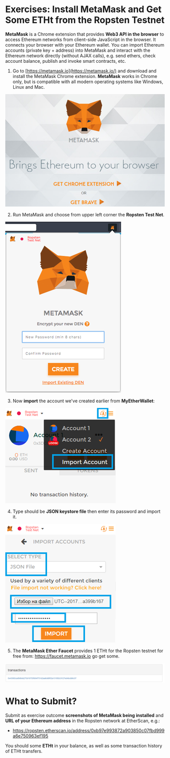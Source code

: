 # Exercises: Install MetaMask and Get Some ETHt from the Ropsten Testnet

**MetaMask** is a Chrome extension that provides **Web3 API in the
browser** to access Ethereum networks from client-side JavaScript in the
browser. It connects your browser with your Ethereum wallet. You can
import Ethereum accounts (private key + address) into MetaMask and
interact with the Ethereum network directly (without AJAX calls), e.g.
send ethers, check account balance, publish and invoke smart contracts,
etc.

1.  Go to [https://metamask.io](https://metamask.io/) and download and
    install the MetaMask Chrome extension. **MetaMask** works in Chrome
    only, but is compatible with all modern operating systems like
    Windows, Linux and Mac.

![](/assets/exercise-install-metamask-01.png)

2.  Run MetaMask and choose from upper left corner the **Ropsten Test
    Net**.

![](/assets/exercise-install-metamask-02.png)

3.  Now **import** the account we've created earlier from
    **MyEtherWallet**:

![](/assets/exercise-install-metamask-03.png)

4.  Type should be **JSON keystore file** then enter its password and
    import it.

![](/assets/exercise-install-metamask-04.png)

5.  The **MetaMask Ether Faucet** provides 1 ETHt for the Ropsten
    testnet for free from: <https://faucet.metamask.io> go get some.

![](/assets/exercise-install-metamask-07.png)

What to Submit?
===============

Submit as exercise outcome **screenshots of MetaMask being installed**
and **URL of your Ethereum address** in the Ropsten network at
EtherScan, e.g.:

-   <https://ropsten.etherscan.io/address/0xb97e993872a903850c07fbd999a6e750963ef195>

You should some **ETHt** in your balance, as well as some transaction
history of ETHt transfers.
